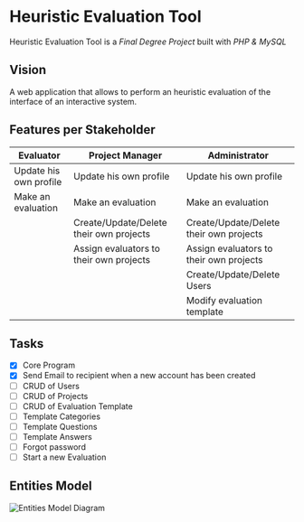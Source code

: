 # Heuristic Evaluation Tool
Heuristic Evaluation Tool is a *Final Degree Project* built with *PHP & MySQL*

## Vision
A web application that allows to perform an heuristic evaluation of the interface of an interactive system.

## Features per Stakeholder

| Evaluator                     | Project Manager                         | Administrator
| ----------------------------- | --------------------------------------- | --------------------------------------- |
| Update his own profile        | Update his own profile                  | Update his own profile                  |
| Make an evaluation            | Make an evaluation                      | Make an evaluation                      |
|                               | Create/Update/Delete their own projects | Create/Update/Delete their own projects |
|                               | Assign evaluators to their own projects | Assign evaluators to their own projects |
|                               |                                         | Create/Update/Delete Users              |
|                               |                                         | Modify evaluation template              |

## Tasks
- [x] Core Program
- [x] Send Email to recipient when a new account has been created
- [ ] CRUD of Users
- [ ] CRUD of Projects
- [ ] CRUD of Evaluation Template
- [ ] Template Categories
- [ ] Template Questions
- [ ] Template Answers
- [ ] Forgot password
- [ ] Start a new Evaluation

## Entities Model
![Entities Model Diagram](http://www.plantuml.com/plantuml/png/ZLJHRze-47xFNt5B7qeaMh9rrNv229LHkY6rwuJONjOAcVWW7ewTsKufclQ_xsm2oQHE-_5Y--wxxpj_vt1b7JEkAcHq2fNAT56WSk1o12aKmXAbte9OmKvNfmQXiaAjWM1bvT30LhWS61XqGZ7WmfQIxOZ9ReGgcM45y5B0HPf6hpYkFE6SBILs52kmoz5c2MIIMGi-0Cn2x8Cn30RGcNTFRcv6z4jWE2JEhLUdZhJaiD86IYCAPdQmGQ-uDeYA6fFQX6obn8yAAS4KfmD7OpDjCEIKTWjLINbiggPQ45NdEO71SlWyw2s7XtnD5b91eH_KF2WS6-21EK0h3wXywvhyDE3OsW9xOa9w3_eK7uZXe2S8GP8is_J7zxVti-61jGjRAiFwKe9gwsqmYzRS5R8EPPhxotQ2PUDnucU0s2U8A_kz7er5-I6Vq-HwmN6qvxxyv4uRZ7B14GfqkUPsVx2EbBNRbMWZuaBbX1D-lvzVPT5q8Vv2ouFg-0M42g_6xgYqIE84VaPjMwVN2Km_pISV9hFew9BH4by8rtPZGLOb2NmTpSOVHxDlRoyV6qp9hDrgmvlqnPjMUYMCTTwdlvHBzb9wZVwX71iAjzuT4U_InoZJbNAcYP7chuCfTOvy6UztPCsji0xq2lOHWVP_EYEiJjeYljVZ-R-qfLeQ_HqpHwgVzxkMQXtvXoZBd7X2U3-Tj_Jvmi-u0MK6cHDQBJXp2DUZ-MG-lPiq1N-QUPcslFQVj16bhsuGhzEKC5AeJRk8hkMVcq4Pn6mkIXlvHk3i30xUzo4UGGZwRy9QiLR87vJJe1KUK75K6-Ch0xWfwuI_BV_uOEslHI6NCmLfyg0oMhCG36pQGA4DGarcu-WA5QyA-Hi0)
